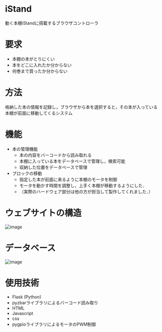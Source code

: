 # iStand
動く本棚iStandに搭載するブラウザコントローラ

# 要求
- 本棚の本がとりにくい
- 本をどこに入れたか分からない
- 何巻まで買ったか分からない

# 方法
格納した本の情報を記録し，ブラウザから本を選択すると，その本が入っている本棚が前面に移動してくるシステム

# 機能
- 本の管理機能
  - 本の内容をバーコードから読み取れる
  - 本棚に入っている本をデータベースで管理し，検索可能
  - 収納した位置をデータベースで管理
- ブロックの移動
  - 指定した本が前面に来るように本棚のモータを制御
  - モータを動かす時間を調整し，上手く本棚が移動するようにした．
  - （実際のハードウェア部分は他の方が担当して製作してくれました．）

# ウェブサイトの構造
![image](https://user-images.githubusercontent.com/26971566/122378547-02e24680-cfa1-11eb-8bea-cafd15518d75.png)

# データベース
![image](https://user-images.githubusercontent.com/26971566/122378432-ecd48600-cfa0-11eb-9dec-8087a942581a.png)

# 使用技術
- Flask (Python)
- pyzbarライブラリによるバーコード読み取り
- HTML
- Javascript
- css
- pygpioライブラリによるモータのPWM制御
